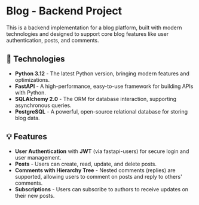 # Blog - Backend Project
This is a backend implementation for a blog platform, built with modern technologies and designed to support core blog features like user authentication, posts, and comments.

## 🚀 Technologies
* **Python 3.12** - The latest Python version, bringing modern features and optimizations.
* **FastAPI** - A high-performance, easy-to-use framework for building APIs with Python.
* **SQLAlchemy 2.0** - The ORM for database interaction, supporting asynchronous queries.
* **PostgreSQL** - A powerful, open-source relational database for storing blog data.

## 💡 Features
* **User Authentication** with **JWT** (via fastapi-users) for secure login and user management.
* **Posts** - Users can create, read, update, and delete posts.
* **Comments with Hierarchy Tree** - Nested comments (replies) are supported, allowing users to comment on posts and reply to others' comments.
* **Subscriptions** - Users can subscribe to authors to receive updates on their new posts.